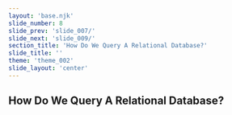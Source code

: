 ```yaml
---
layout: 'base.njk'
slide_number: 8
slide_prev: 'slide_007/'
slide_next: 'slide_009/'
section_title: 'How Do We Query A Relational Database?'
slide_title: ''
theme: 'theme_002'
slide_layout: 'center'
---
```


<section class="slide__text">

# How Do We Query A Relational Database?

</section>
